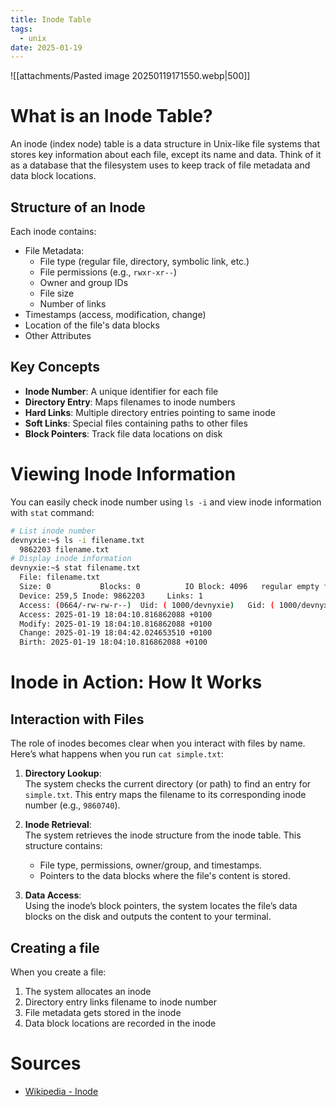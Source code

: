 ```yaml
---
title: Inode Table
tags:
  - unix
date: 2025-01-19
---
```


![[attachments/Pasted image 20250119171550.webp|500]]

# What is an Inode Table?

An inode (index node) table is a data structure in Unix-like file systems that stores key information about each file, except its name and data. Think of it as a database that the filesystem uses to keep track of file metadata and data block locations.

## Structure of an Inode

Each inode contains:
- File Metadata:
  - File type (regular file, directory, symbolic link, etc.)
  - File permissions (e.g., `rwxr-xr--`)
  - Owner and group IDs 
  - File size
  - Number of links
- Timestamps (access, modification, change)
- Location of the file's data blocks
- Other Attributes

## Key Concepts

- **Inode Number**: A unique identifier for each file
- **Directory Entry**: Maps filenames to inode numbers
- **Hard Links**: Multiple directory entries pointing to same inode
- **Soft Links**: Special files containing paths to other files
- **Block Pointers**: Track file data locations on disk

# Viewing Inode Information

You can easily check inode number using `ls -i` and view inode information with `stat` command:

```bash {2,5}
# List inode number
devnyxie:~$ ls -i filename.txt
  9862203 filename.txt
# Display inode information
devnyxie:~$ stat filename.txt
  File: filename.txt
  Size: 0         	Blocks: 0          IO Block: 4096   regular empty file
  Device: 259,5	Inode: 9862203     Links: 1
  Access: (0664/-rw-rw-r--)  Uid: ( 1000/devnyxie)   Gid: ( 1000/devnyxie)
  Access: 2025-01-19 18:04:10.816862088 +0100
  Modify: 2025-01-19 18:04:10.816862088 +0100
  Change: 2025-01-19 18:04:42.024653510 +0100
  Birth: 2025-01-19 18:04:10.816862088 +0100
```

# Inode in Action: How It Works

## Interaction with Files

The role of inodes becomes clear when you interact with files by name. Here’s what happens when you run `cat simple.txt`:

1. **Directory Lookup**:  
   The system checks the current directory (or path) to find an entry for `simple.txt`. This entry maps the filename to its corresponding inode number (e.g., `9860740`).
   
2. **Inode Retrieval**:  
   The system retrieves the inode structure from the inode table. This structure contains:
   - File type, permissions, owner/group, and timestamps.
   - Pointers to the data blocks where the file's content is stored.

3. **Data Access**:  
   Using the inode’s block pointers, the system locates the file’s data blocks on the disk and outputs the content to your terminal.

## Creating a file

When you create a file:
1. The system allocates an inode
2. Directory entry links filename to inode number
3. File metadata gets stored in the inode
4. Data block locations are recorded in the inode



# Sources

- [Wikipedia - Inode](https://en.wikipedia.org/wiki/Inode)

